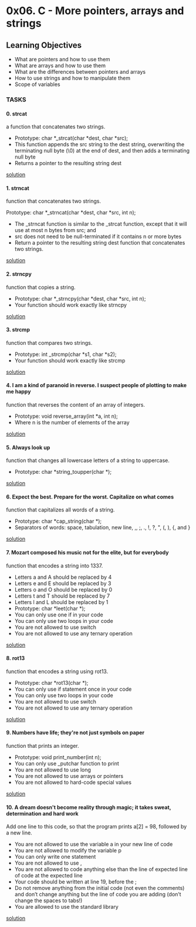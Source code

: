 # 0x06. C - More pointers, arrays and strings

## Learning Objectives
- What are pointers and how to use them
- What are arrays and how to use them
- What are the differences between pointers and arrays
- How to use strings and how to manipulate them
- Scope of variables 

### TASKS

#### 0. strcat
 a function that concatenates two strings.

- Prototype: char *_strcat(char *dest, char *src);
- This function appends the src string to the dest string, overwriting the terminating null byte (\0) at the end of dest, and then adds a terminating null byte
- Returns a pointer to the resulting string dest
 
[solution](/0x06-pointers_arrays_strings/0-strcat.c)

#### 1. strncat

function that concatenates two strings.

Prototype: char *_strncat(char *dest, char *src, int n);
- The _strncat function is similar to the _strcat function, except that
it will use at most n bytes from src; and
- src does not need to be null-terminated if it contains n or more bytes
- Return a pointer to the resulting string dest
function that concatenates two strings.

[solution](/0x06-pointers_arrays_strings/1-strncat.c)

#### 2. strncpy

function that copies a string.

- Prototype: char *_strncpy(char *dest, char *src, int n);
- Your function should work exactly like strncpy

[solution](/0x06-pointers_arrays_strings/2-strncpy.c)

#### 3. strcmp
 function that compares two strings.

- Prototype: int _strcmp(char *s1, char *s2);
- Your function should work exactly like strcmp

[solution](/0x06-pointers_arrays_strings/3-strcmp.c)

#### 4. I am a kind of paranoid in reverse. I suspect people of plotting to make me happy
 function that reverses the content of an array of integers.

- Prototype: void reverse_array(int *a, int n);
- Where n is the number of elements of the array

[solution](/0x06-pointers_arrays_strings/4-rev_array.c)

#### 5. Always look up
function that changes all lowercase letters of a string to uppercase.

- Prototype: char *string_toupper(char *);

[solution](/0x06-pointers_arrays_strings/5-string_toupper.c)

#### 6. Expect the best. Prepare for the worst. Capitalize on what comes
function that capitalizes all words of a string.

- Prototype: char *cap_string(char *);
- Separators of words: space, tabulation, new line, ,, ;, ., !, ?, ", (, ), {, and }

[solution](/0x06-pointers_arrays_strings/6-cap_string.c)

#### 7. Mozart composed his music not for the elite, but for everybody
function that encodes a string into 1337.

- Letters a and A should be replaced by 4
- Letters e and E should be replaced by 3
- Letters o and O should be replaced by 0
- Letters t and T should be replaced by 7
- Letters l and L should be replaced by 1
- Prototype: char *leet(char *);
- You can only use one if in your code
- You can only use two loops in your code
- You are not allowed to use switch
- You are not allowed to use any ternary operation

[solution](/0x06-pointers_arrays_strings/7-leet.c)

#### 8. rot13
function that encodes a string using rot13.

- Prototype: char *rot13(char *);
- You can only use if statement once in your code
- You can only use two loops in your code
- You are not allowed to use switch
- You are not allowed to use any ternary operation

[solution](/0x06-pointers_arrays_strings/100-rot13.c)

#### 9. Numbers have life; they're not just symbols on paper

function that prints an integer.

- Prototype: void print_number(int n);
- You can only use _putchar function to print
- You are not allowed to use long
- You are not allowed to use arrays or pointers
- You are not allowed to hard-code special values

[solution](/0x06-pointers_arrays_strings/101-print_number.c)

#### 10. A dream doesn't become reality through magic; it takes sweat, determination and hard work

Add one line to this code, so that the program prints a[2] = 98, followed by a new line.

- You are not allowed to use the variable a in your new line of code
- You are not allowed to modify the variable p
- You can only write one statement
- You are not allowed to use ,
- You are not allowed to code anything else than the line of expected line of code at the expected line
- Your code should be written at line 19, before the ;
- Do not remove anything from the initial code (not even the comments)
and don’t change anything but the line of code you are adding (don’t change the spaces to tabs!)
- You are allowed to use the standard library

[solution](/0x06-pointers_arrays_strings/102-magic.c)


